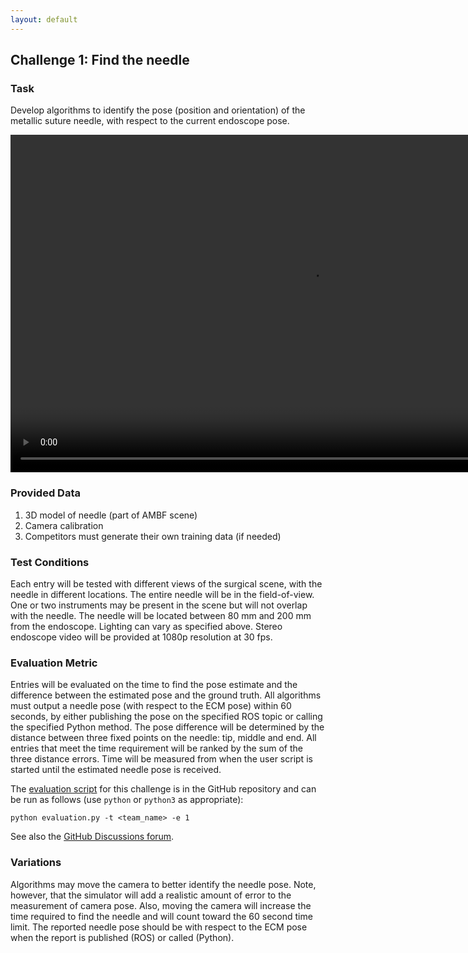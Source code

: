 ```yaml
---
layout: default
---
```


## Challenge 1: Find the needle

### Task

Develop algorithms to identify the pose (position and orientation) of the metallic suture
needle, with respect to the current endoscope pose.

<video width="960" height="540" autoplay muted loop>
  <source type="video/mp4" src="/surgical-robotics-challenge-2021/task1_clip.mp4">
Your browser does not support the video tag.
</video>

### Provided Data

1. 3D model of needle (part of AMBF scene)
2. Camera calibration
3. Competitors must generate their own training data (if needed)

### Test Conditions

Each entry will be tested with different views of the surgical scene, with the
needle in different locations. The entire needle will be in the field-of-view. One or two
instruments may be present in the scene but will not overlap with the needle. The needle will be
located between 80 mm and 200 mm from the endoscope. Lighting can vary as specified above.
Stereo endoscope video will be provided at 1080p resolution at 30 fps.


### Evaluation Metric

Entries will be evaluated on the time to find the pose estimate and the
difference between the estimated pose and the ground truth. All algorithms must output a needle
pose (with respect to the ECM pose) within 60 seconds, by either publishing the pose on the
specified ROS topic or calling the specified Python method.
The pose difference will be determined by the distance between three fixed
points on the needle: tip, middle and end. All entries that meet the time requirement will be
ranked by the sum of the three distance errors.
Time will be measured from when the user script is started until the estimated needle pose is received.

The [evaluation script](https://github.com/surgical-robotics-ai/surgical_robotics_challenge/blob/v1.0.0/scripts/surgical_robotics_challenge/evaluation/evaluation.py) for this challenge is in the GitHub repository and can be run as follows (use `python` or `python3` as appropriate):

```
python evaluation.py -t <team_name> -e 1
```

See also the [GitHub Discussions forum](https://github.com/surgical-robotics-ai/surgical_robotics_challenge/discussions/50).

### Variations

Algorithms may move the camera to better identify the needle pose. Note, however,
that the simulator will add a realistic amount of error to the measurement of camera pose. Also,
moving the camera will increase the time required to find the needle and will count toward the 60
second time limit. The reported needle pose should be with respect to the ECM pose when the report
is published (ROS) or called (Python).
